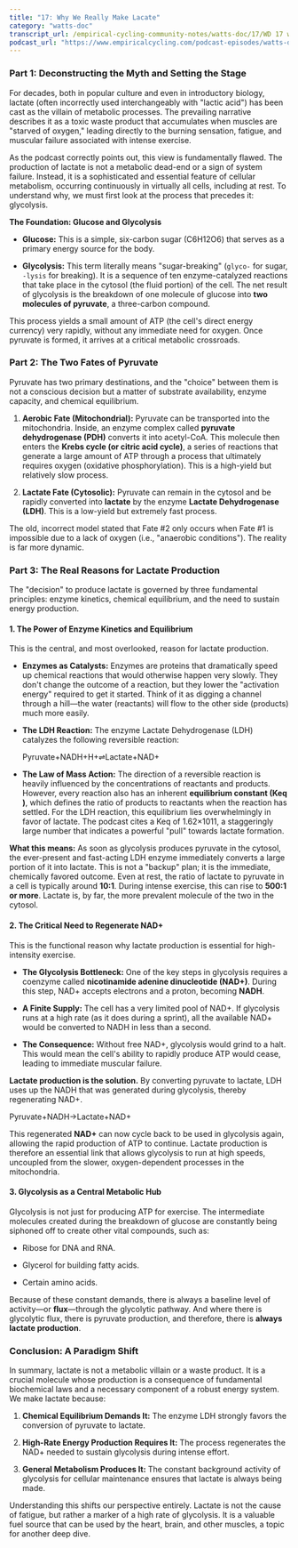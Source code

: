 ```yaml
---
title: "17: Why We Really Make Lacate"
category: "watts-doc"
transcript_url: /empirical-cycling-community-notes/watts-doc/17/WD 17 why we make lactate (transcribed on 08-Aug-2025 10-56-46).txt
podcast_url: "https://www.empiricalcycling.com/podcast-episodes/watts-doc-17-why-we-really-make-lacate"
---
```


### **Part 1: Deconstructing the Myth and Setting the Stage**

For decades, both in popular culture and even in introductory biology, lactate (often incorrectly used interchangeably with "lactic acid") has been cast as the villain of metabolic processes. The prevailing narrative describes it as a toxic waste product that accumulates when muscles are "starved of oxygen," leading directly to the burning sensation, fatigue, and muscular failure associated with intense exercise.

As the podcast correctly points out, this view is fundamentally flawed. The production of lactate is not a metabolic dead-end or a sign of system failure. Instead, it is a sophisticated and essential feature of cellular metabolism, occurring continuously in virtually all cells, including at rest. To understand why, we must first look at the process that precedes it: glycolysis.

**The Foundation: Glucose and Glycolysis**

-   **Glucose:** This is a simple, six-carbon sugar (C6​H12​O6​) that serves as a primary energy source for the body.
    
-   **Glycolysis:** This term literally means "sugar-breaking" (`glyco-` for sugar, `-lysis` for breaking). It is a sequence of ten enzyme-catalyzed reactions that take place in the cytosol (the fluid portion) of the cell. The net result of glycolysis is the breakdown of one molecule of glucose into **two molecules of pyruvate**, a three-carbon compound.
    

This process yields a small amount of ATP (the cell's direct energy currency) very rapidly, without any immediate need for oxygen. Once pyruvate is formed, it arrives at a critical metabolic crossroads.

### **Part 2: The Two Fates of Pyruvate**

Pyruvate has two primary destinations, and the "choice" between them is not a conscious decision but a matter of substrate availability, enzyme capacity, and chemical equilibrium.

1.  **Aerobic Fate (Mitochondrial):** Pyruvate can be transported into the mitochondria. Inside, an enzyme complex called **pyruvate dehydrogenase (PDH)** converts it into acetyl-CoA. This molecule then enters the **Krebs cycle (or citric acid cycle)**, a series of reactions that generate a large amount of ATP through a process that ultimately requires oxygen (oxidative phosphorylation). This is a high-yield but relatively slow process.
    
2.  **Lactate Fate (Cytosolic):** Pyruvate can remain in the cytosol and be rapidly converted into **lactate** by the enzyme **Lactate Dehydrogenase (LDH)**. This is a low-yield but extremely fast process.
    

The old, incorrect model stated that Fate #2 only occurs when Fate #1 is impossible due to a lack of oxygen (i.e., "anaerobic conditions"). The reality is far more dynamic.

### **Part 3: The Real Reasons for Lactate Production**

The "decision" to produce lactate is governed by three fundamental principles: enzyme kinetics, chemical equilibrium, and the need to sustain energy production.

#### **1. The Power of Enzyme Kinetics and Equilibrium**

This is the central, and most overlooked, reason for lactate production.

-   **Enzymes as Catalysts:** Enzymes are proteins that dramatically speed up chemical reactions that would otherwise happen very slowly. They don't change the outcome of a reaction, but they lower the "activation energy" required to get it started. Think of it as digging a channel through a hill—the water (reactants) will flow to the other side (products) much more easily.
    
-   **The LDH Reaction:** The enzyme Lactate Dehydrogenase (LDH) catalyzes the following reversible reaction:
    
    Pyruvate+NADH+H+⇌Lactate+NAD+
-   **The Law of Mass Action:** The direction of a reversible reaction is heavily influenced by the concentrations of reactants and products. However, every reaction also has an inherent **equilibrium constant (**Keq​**)**, which defines the ratio of products to reactants when the reaction has settled. For the LDH reaction, this equilibrium lies overwhelmingly in favor of lactate. The podcast cites a Keq​ of 1.62×1011, a staggeringly large number that indicates a powerful "pull" towards lactate formation.
    

**What this means:** As soon as glycolysis produces pyruvate in the cytosol, the ever-present and fast-acting LDH enzyme immediately converts a large portion of it into lactate. This is not a "backup" plan; it is the immediate, chemically favored outcome. Even at rest, the ratio of lactate to pyruvate in a cell is typically around **10:1**. During intense exercise, this can rise to **500:1 or more**. Lactate is, by far, the more prevalent molecule of the two in the cytosol.

#### **2. The Critical Need to Regenerate NAD+**

This is the functional reason why lactate production is essential for high-intensity exercise.

-   **The Glycolysis Bottleneck:** One of the key steps in glycolysis requires a coenzyme called **nicotinamide adenine dinucleotide (NAD+)**. During this step, NAD+ accepts electrons and a proton, becoming **NADH**.
    
-   **A Finite Supply:** The cell has a very limited pool of NAD+. If glycolysis runs at a high rate (as it does during a sprint), all the available NAD+ would be converted to NADH in less than a second.
    
-   **The Consequence:** Without free NAD+, glycolysis would grind to a halt. This would mean the cell's ability to rapidly produce ATP would cease, leading to immediate muscular failure.
    

**Lactate production is the solution.** By converting pyruvate to lactate, LDH uses up the NADH that was generated during glycolysis, thereby regenerating NAD+.

Pyruvate+NADH→Lactate+NAD+

This regenerated **NAD+** can now cycle back to be used in glycolysis again, allowing the rapid production of ATP to continue. Lactate production is therefore an essential link that allows glycolysis to run at high speeds, uncoupled from the slower, oxygen-dependent processes in the mitochondria.

#### **3. Glycolysis as a Central Metabolic Hub**

Glycolysis is not just for producing ATP for exercise. The intermediate molecules created during the breakdown of glucose are constantly being siphoned off to create other vital compounds, such as:

-   Ribose for DNA and RNA.
    
-   Glycerol for building fatty acids.
    
-   Certain amino acids.
    

Because of these constant demands, there is always a baseline level of activity—or **flux**—through the glycolytic pathway. And where there is glycolytic flux, there is pyruvate production, and therefore, there is **always lactate production**.

### **Conclusion: A Paradigm Shift**

In summary, lactate is not a metabolic villain or a waste product. It is a crucial molecule whose production is a consequence of fundamental biochemical laws and a necessary component of a robust energy system. We make lactate because:

1.  **Chemical Equilibrium Demands It:** The enzyme LDH strongly favors the conversion of pyruvate to lactate.
    
2.  **High-Rate Energy Production Requires It:** The process regenerates the NAD+ needed to sustain glycolysis during intense effort.
    
3.  **General Metabolism Produces It:** The constant background activity of glycolysis for cellular maintenance ensures that lactate is always being made.
    

Understanding this shifts our perspective entirely. Lactate is not the cause of fatigue, but rather a marker of a high rate of glycolysis. It is a valuable fuel source that can be used by the heart, brain, and other muscles, a topic for another deep dive.